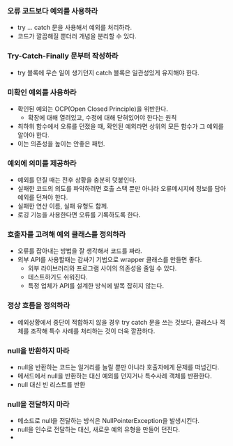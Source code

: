 ### 오류 코드보다 예외를 사용하라

- try ... catch 문을 사용해서 예외를 처리하라.
- 코드가 깔끔해질 뿐더러 개념을 분리할 수 있다.

### Try-Catch-Finally 문부터 작성하라

- try 블록에 무슨 일이 생기던지 catch 블록은 일관성있게 유지해야 한다.

### 미확인 예외를 사용하라

- 확인된 예외는 OCP(Open Closed Principle)을 위반한다.
  - 확장에 대해 열려있고, 수정에 대해 닫혀있어야 한다는 원칙
- 최하위 함수에서 오류를 던졌을 때, 확인된 예외라면 상위의 모든 함수가 그 예외를 알아야 한다.
- 이는 의존성을 높이는 안좋은 패턴.

### 예외에 의미를 제공하라

- 예외를 던질 때는 전후 상황을 충분히 덧붙인다.
- 실패한 코드의 의도를 파악하려면 호출 스택 뿐만 아니라 오류메시지에 정보를 담아 예외를 던져야 한다.
- 실패한 연산 이름, 실패 유형도 함께.
- 로깅 기능을 사용한다면 오류를 기록하도록 한다.

### 호출자를 고려해 예외 클래스를 정의하라

- 오류를 잡아내는 방법을 잘 생각해서 코드를 짜라.
- 외부 API를 사용할때는 감싸기 기법으로 wrapper 클래스를 만들면 좋다.
  - 외부 라이브러리와 프로그램 사이의 의존성을 줄일 수 있다.
  - 테스트하기도 쉬워진다.
  - 특정 업체가 API를 설계한 방식에 발목 잡히지 않는다.

### 정상 흐름을 정의하라

- 예외상황에서 중단이 적합하지 않을 경우 try catch 문을 쓰는 것보다, 클래스나 객체를 조작해 특수 사례를 처리하는 것이 더욱 깔끔하다.

### null을 반환하지 마라

- null을 반환하는 코드는 일거리를 늘릴 뿐만 아니라 호출자에게 문제를 떠넘긴다.
- 메서드에서 null을 반환하는 대신 예외를 던지거나 특수사례 객체를 반환한다.
- null 대신 빈 리스트를 반환

### null을 전달하지 마라

- 메소드로 null을 전달하는 방식은 NullPointerException을 발생시킨다.
- null을 인수로 전달하는 대신, 새로운 예외 유형을 만들어 던진다.
-
